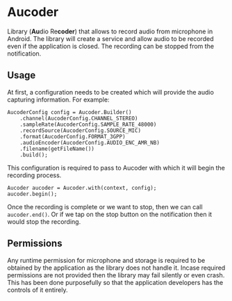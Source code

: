 # Aucoder
Library (**Au**dio Re**coder**) that allows to record audio from microphone in Android. The library will create a service and allow audio to be recorded even if the application is closed. The recording can be stopped from the notification.  

## Usage  
At first, a configuration needs to be created which will provide the audio capturing information. For example:  
```
AucoderConfig config = Aucoder.Builder()
    .channel(AucoderConfig.CHANNEL_STEREO)
    .sampleRate(AucoderConfig.SAMPLE_RATE_48000)
    .recordSource(AucoderConfig.SOURCE_MIC)
    .format(AucoderConfig.FORMAT_3GPP)
    .audioEncoder(AucoderConfig.AUDIO_ENC_AMR_NB)
    .filename(getFileName())
    .build();
```  

This configuration is required to pass to Aucoder with which it will begin the recording process.  
```  
Aucoder aucoder = Aucoder.with(context, config);  
aucoder.begin();
```  
  
Once the recording is complete or we want to stop, then we can call `aucoder.end()`. Or if we tap on the stop button on the notification then it would stop the recording.  

## Permissions  
Any runtime permission for microphone and storage is required to be obtained by the application as the library does not handle it. Incase required permissions are not provided then the library may fail silently or even crash. This has been done purposefully so that the application developers has the controls of it entirely.
